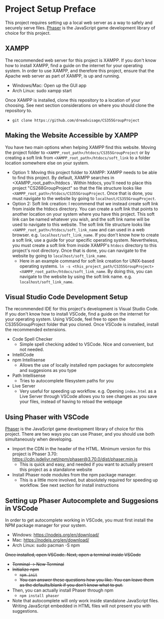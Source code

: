 # Project Setup Preface
This project requires setting up a local web server as a way to safely and securely serve files. [Phaser](https://phaser.io/) is the JavaScript game development library of choice for this project. 

## XAMPP
The recommended web server for this project is XAMPP. If you don't know how to install XAMPP, find a guide on the internet for your operating system. In order to use XAMPP, and therefore this project, ensure that the Apache web server as part of XAMPP, is up and running.
* Windows/Mac: Open up the GUI app
* Arch Linux: sudo xampp start

Once XAMPP is installed, clone this repository to a location of your choosing. See next section considerations on where you should clone the repository to.
* `git clone https://github.com/dreadvisage/CS355GroupProject`

## Making the Website Accessible by XAMPP
You have two main options when helping XAMPP find this website. Moving the project folder to `<XAMPP_root_path>/htdocs/CS355GroupProject` or by creating a soft link from `<XAMPP_root_path>/htdocs/soft_link` to a folder location somewhere else on your system.
* Option 1: Moving this project folder to XAMPP: XAMPP needs to be able to find this project. By default, XAMPP searches in <XAMPP_root_path>/htdocs . Within htdocs, you'll need to place this project "CS268GroupProject" so that the file structure looks like `<XAMPP_root_path>/htdocs/CS355GroupProject`. Once that is done, you must navigate to the website by going to `localhost/CS355GroupProject`.
* Option 2: Soft link creation: I recommend that we instead create soft link from inside the htdocs directory. You can create a soft link that points to another location on your system where you have this project. This soft link can be named whatever you wish, and the soft link name will be used to navigate to this website. The soft link file structure looks like `<XAMPP_root_path>/htdocs/soft_link_name` and can used in a web browser. e.g. `localhost/soft_link_name`. If you don't know how to create a soft link, use a guide for your specific operating system. Nevertheless, you must create a soft link from inside XAMPP's `htdocs` directory to this project's root directory. Once that is done, you can navigate to the website by going to `localhost/soft_link_name`. 
    * Here in an example command for soft link creation for UNIX-based operating systems. `ln -s <this_project_path/CS355GroupProject> <XAMPP_root_path>/htdocs/soft_link_name`. By doing this, you can navigate to the website by using the soft link name. e.g. `localhost/soft_link_name`.

## Visual Studio Code Development Setup
The recommended IDE for this project's development is Visual Studio Code. If you don't know how to install VSCode, find a guide on the internet for your operating system. Using VSCode, feel free to open the CS355GroupProject folder that you cloned. Once VSCode is installed, install the recommended extensions.
* Code Spell Checker
    * Simple spell checking added to VSCode. Nice and convenient, but not needed.
* IntelliCode
* npm Intellisense
    * Allows the use of locally installed npm packages for autocomplete and suggesions as you type
* Path Intellisense
    * Tries to autocomplete filesystem paths for you
* Live Server
    * Very useful for speeding up workflow. e.g. Opening `index.html` as a Live Server through VSCode allows you to see changes as you save your files, instead of having to reload the webpage

## Using Phaser with VSCode
[Phaser](https://phaser.io/) is the JavaScript game development library of choice for this project. There are two ways you can use Phaser, and you should use both simultaneously when developing.
* Import the CDN in the header of the HTML. Minimum version for this project is Phaser 3.70: https://cdn.jsdelivr.net/npm/phaser@3.70.0/dist/phaser.min.js
    * This is quick and easy, and needed if you want to actually present this project as a standalone website
* Install Phaser node modules from the npm package manager.
    * This is a little more involved, but absolutely required for speeding up workflow. See next section for install instructions
 
## Setting up Phaser Autocomplete and Suggesions in VSCode
In order to get autocomplete working in VSCode, you must first install the NPM package manager for your system.
* Windows: https://nodejs.org/en/download/
* Mac: https://nodejs.org/en/download/
* Arch Linux: sudo pacman -S npm

~~Once installed, open VSCode. Next, open a terminal inside VSCode~~
* ~~Terminal → New Terminal~~
* ~~Initialize npm~~
    * ~~`npm init`~~
    * ~~You can answer these questions how you like. You can leave them as the defaults/blank if you don’t know what to put.~~
* Then, you can actually install Phaser through npm
    * `npm install phaser`
* Note that autocomplete will only work inside standalone JavaScript files. Writing JavaScript embedded in HTML files will not present you with suggestions.
